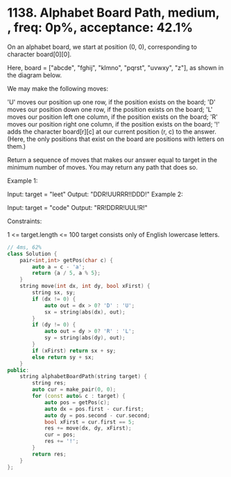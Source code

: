 # 1138. Alphabet Board Path, medium, , freq: 0p%, acceptance: 42.1%

On an alphabet board, we start at position (0, 0), corresponding to character board[0][0].

Here, board = ["abcde", "fghij", "klmno", "pqrst", "uvwxy", "z"], as shown in the diagram below.



We may make the following moves:

'U' moves our position up one row, if the position exists on the board;
'D' moves our position down one row, if the position exists on the board;
'L' moves our position left one column, if the position exists on the board;
'R' moves our position right one column, if the position exists on the board;
'!' adds the character board[r][c] at our current position (r, c) to the answer.
(Here, the only positions that exist on the board are positions with letters on them.)

Return a sequence of moves that makes our answer equal to target in the minimum number of moves.  You may return any path that does so.

 

Example 1:

Input: target = "leet"
Output: "DDR!UURRR!!DDD!"
Example 2:

Input: target = "code"
Output: "RR!DDRR!UUL!R!"
 

Constraints:

1 <= target.length <= 100
target consists only of English lowercase letters.

```c++
// 4ms, 62%
class Solution {
    pair<int,int> getPos(char c) {
        auto a = c - 'a';
        return {a / 5, a % 5};
    }
    string move(int dx, int dy, bool xFirst) {
        string sx, sy;
        if (dx != 0) {
            auto out = dx > 0? 'D' : 'U';
            sx = string(abs(dx), out);
        }
        if (dy != 0) {
            auto out = dy > 0? 'R' : 'L';
            sy = string(abs(dy), out);
        }
        if (xFirst) return sx + sy;
        else return sy + sx;
    }
public:
    string alphabetBoardPath(string target) {
        string res;
        auto cur = make_pair(0, 0);
        for (const auto& c : target) {
            auto pos = getPos(c);
            auto dx = pos.first - cur.first;
            auto dy = pos.second - cur.second;
            bool xFirst = cur.first == 5;
            res += move(dx, dy, xFirst);
            cur = pos;
            res += '!';
        }
        return res;
    }
};
```

